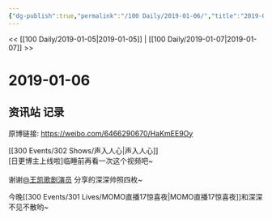 ```yaml
---
{"dg-publish":true,"permalink":"/100 Daily/2019-01-06/","title":"2019-01-06","created":"2022-12-22T14:09:42.000+08:00","updated":"2023-01-09T17:24:44.333+08:00"}
---
```



<< [[100 Daily/2019-01-05\|2019-01-05]] | [[100 Daily/2019-01-07\|2019-01-07]] >>

# 2019-01-06

## 资讯站 记录

原博链接: https://weibo.com/6466290670/HaKmEE9Oy

[[300 Events/302 Shows/声入人心\|声入人心]]  
[日更博主上线啦]临睡前再看一次这个视频吧~  
[](https://weibo.com/detail/4325426140577854)  
谢谢[@王凯歌剧演员](https://weibo.com/n/%E7%8E%8B%E5%87%AF%E6%AD%8C%E5%89%A7%E6%BC%94%E5%91%98) 分享的深深帅照四枚~

今晚[[300 Events/301 Lives/MOMO直播17惊喜夜\|MOMO直播17惊喜夜]]和深深不见不散哟~  
[](https://weibo.com/detail/4325161890893975)
